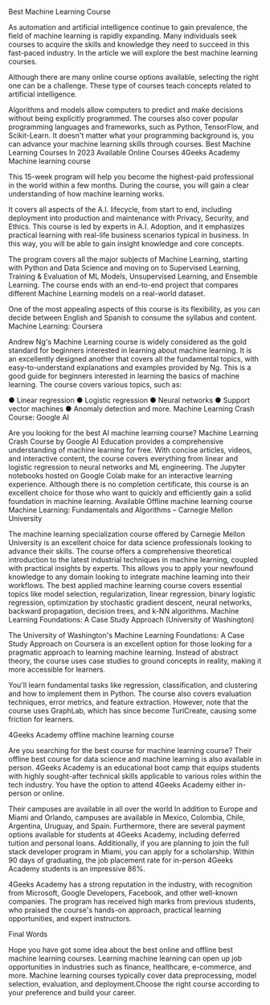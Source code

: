 Best Machine Learning Course

As automation and artificial intelligence continue to gain prevalence, the field of machine learning is rapidly expanding. Many individuals seek courses to acquire the skills and knowledge they need to succeed in this fast-paced industry. In the article we will explore the best machine learning courses. 

Although there are many online course options available, selecting the right one can be a challenge. These type of courses teach concepts related to artificial intelligence. 

Algorithms and models allow computers to predict and make decisions without being explicitly programmed. The courses also cover popular programming languages and frameworks, such as Python, TensorFlow, and Scikit-Learn.  It doesn't matter what your programming background is, you can advance your machine learning skills through courses. 
Best Machine Learning Courses In 2023 
Available Online Courses 
4Geeks Academy Machine learning course 

This 15-week program will help you become the highest-paid professional in the world within a few months. During the course, you will gain a clear understanding of how machine learning works. 

It covers all aspects of the A.I. lifecycle, from start to end, including deployment into production and maintenance with Privacy, Security, and Ethics. This course is led by experts in A.I. Adoption, and it emphasizes practical learning with real-life business scenarios typical in business. In this way, you will be able to gain insight knowledge and core concepts.  

The program covers all the major subjects of Machine Learning, starting with Python and Data Science and moving on to Supervised Learning, Training & Evaluation of ML Models, Unsupervised Learning, and Ensemble Learning. The course ends with an end-to-end project that compares different Machine Learning models on a real-world dataset.

One of the most appealing aspects of this course is its flexibility, as you can decide between English and Spanish to consume the syllabus and content. 
Machine Learning: Coursera

Andrew Ng's Machine Learning course is widely considered as the gold standard for beginners interested in learning about machine learning. It is an excellently designed another that covers all the fundamental topics, with easy-to-understand explanations and examples provided by Ng. This is a good guide for beginners interested in learning the basics of machine learning. The course covers various topics, such as:

●	Linear regression
●	Logistic regression
●	Neural networks
●	Support vector machines
●	Anomaly detection and more. 
Machine Learning Crash Course: Google AI

Are you looking for the best AI machine learning course? Machine Learning Crash Course by Google AI Education provides a comprehensive understanding of machine learning for free. With concise articles, videos, and interactive content, the course covers everything from linear and logistic regression to neural networks and ML engineering. The Jupyter notebooks hosted on Google Colab make for an interactive learning experience. Although there is no completion certificate, this course is an excellent choice for those who want to quickly and efficiently gain a solid foundation in machine learning.
Available Offline machine learning course 
Machine Learning: Fundamentals and Algorithms – Carnegie Mellon University

The machine learning specialization course offered by Carnegie Mellon University is an excellent choice for data science professionals looking to advance their skills. The course offers a comprehensive theoretical introduction to the latest industrial techniques in machine learning, coupled with practical insights by experts. This allows you to apply your newfound knowledge to any domain looking to integrate machine learning into their workflows. The best applied machine learning course
 covers essential topics like model selection, regularization, linear regression, binary logistic regression, optimization by stochastic gradient descent, neural networks, backward propagation, decision trees, and k-NN algorithms. 
Machine Learning Foundations: A Case Study Approach (University of Washington)

The University of Washington's Machine Learning Foundations: A Case Study Approach on Coursera is an excellent option for those looking for a pragmatic approach to learning machine learning. Instead of abstract theory, the course uses case studies to ground concepts in reality, making it more accessible for learners. 

You'll learn fundamental tasks like regression, classification, and clustering and how to implement them in Python. The course also covers evaluation techniques, error metrics, and feature extraction. However, note that the course uses GraphLab, which has since become TuriCreate, causing some friction for learners.

4Geeks Academy offline machine learning course 

Are you searching for the best course for machine learning course? Their offline best course for data science and machine learning is also available in person.  4Geeks Academy is an educational boot camp that equips students with highly sought-after technical skills applicable to various roles within the tech industry. You have the option to attend 4Geeks Academy either in-person or online.

Their campuses are available in all over the world In addition to Europe and Miami and Orlando, campuses are available in Mexico, Colombia, Chile, Argentina, Uruguay, and Spain. Furthermore, there are several payment options available for students at 4Geeks Academy, including deferred tuition and personal loans. Additionally, if you are planning to join the full stack developer program in Miami, you can apply for a scholarship. Within 90 days of graduating, the job placement rate for in-person 4Geeks Academy students is an impressive 86%.

4Geeks Academy has a strong reputation in the industry, with recognition from Microsoft, Google Developers, Facebook, and other well-known companies. The program has received high marks from previous students, who praised the course's hands-on approach, practical learning opportunities, and expert instructors.

Final Words 

Hope you have got some idea about the best online and offline best machine learning courses. Learning machine learning can open up job opportunities in industries such as finance, healthcare, e-commerce, and more. Machine learning courses typically cover data preprocessing, model selection, evaluation, and deployment.Choose the right course according to your preference and build your career. 


